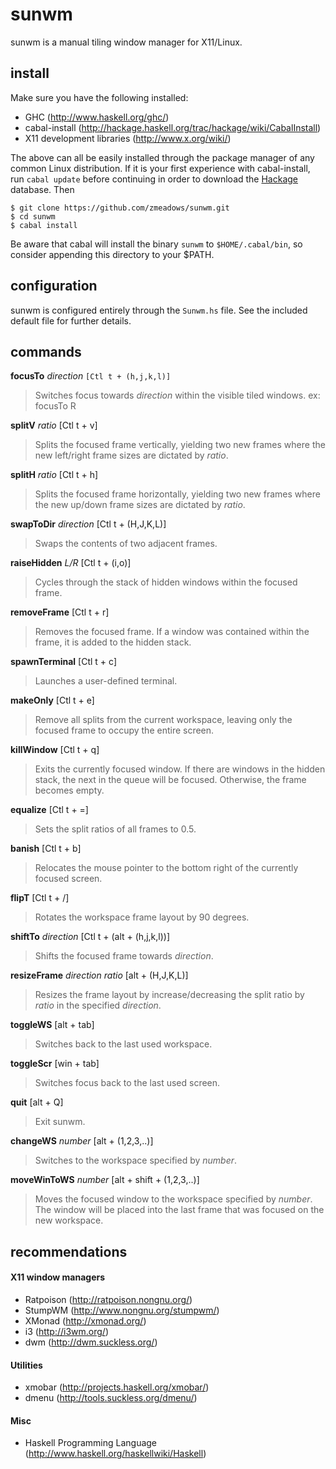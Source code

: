 # sunwm

sunwm is a manual tiling window manager for X11/Linux.

## install

Make sure you have the following installed:

* GHC (http://www.haskell.org/ghc/)
* cabal-install (http://hackage.haskell.org/trac/hackage/wiki/CabalInstall)
* X11 development libraries (http://www.x.org/wiki/)

The above can all be easily installed through the package manager of any common Linux distribution. If it is your first experience with cabal-install, run <code>cabal update</code> before continuing in order to download the [Hackage](http://hackage.haskell.org/packages/hackage.html) database. Then

<pre><code>$ git clone https://github.com/zmeadows/sunwm.git
$ cd sunwm
$ cabal install</pre></code>

Be aware that cabal will install the binary <code>sunwm</code> to <code>$HOME/.cabal/bin</code>, so consider appending this directory to your $PATH.

## configuration

sunwm is configured entirely through the <code>Sunwm.hs</code> file. See the included default file for further details.

## commands

<b>focusTo</b> <i>direction</i> <code>[Ctl t + (h,j,k,l)]</code> <br />
>Switches focus towards <i>direction</i> within the visible tiled windows.
ex: focusTo R

<b>splitV</b> <i>ratio</i> [Ctl t + v] <br />
>Splits the focused frame vertically, yielding two new frames where the new left/right frame sizes are dictated by <i>ratio</i>.

<b>splitH</b> <i>ratio</i> [Ctl t + h] <br />
>Splits the focused frame horizontally, yielding two new frames where the new up/down frame sizes are dictated by <i>ratio</i>.

<b>swapToDir</b> <i>direction</i> [Ctl t + (H,J,K,L)] <br />
>Swaps the contents of two adjacent frames.

<b>raiseHidden</b> <i>L/R</i> [Ctl t + (i,o)] <br />
>Cycles through the stack of hidden windows within the focused frame.

<b>removeFrame</b> [Ctl t + r] <br />
>Removes the focused frame. If a window was contained within the frame, it is added to the hidden stack.

<b>spawnTerminal</b> [Ctl t + c] <br />
>Launches a user-defined terminal.

<b>makeOnly</b> [Ctl t + e] <br />
>Remove all splits from the current workspace, leaving only the focused frame to occupy the entire screen.

<b>killWindow</b> [Ctl t + q] <br />
>Exits the currently focused window. If there are windows in the hidden stack, the next in the queue will be focused. Otherwise, the frame becomes empty.

<b>equalize</b> [Ctl t + =] <br />
>Sets the split ratios of all frames to 0.5.

<b>banish</b> [Ctl t + b] <br />
>Relocates the mouse pointer to the bottom right of the currently focused screen.

<b>flipT</b> [Ctl t + /] <br />
>Rotates the workspace frame layout by 90 degrees.

<b>shiftTo</b> <i>direction</i> [Ctl t + (alt + (h,j,k,l))] <br />
>Shifts the focused frame towards <i>direction</i>.

<b>resizeFrame</b> <i>direction</i> <i>ratio</i> [alt + (H,J,K,L)] <br />
>Resizes the frame layout by increase/decreasing the split ratio by <i>ratio</i> in the specified <i>direction</i>.

<b>toggleWS</b> [alt + tab]<br />
>Switches back to the last used workspace.

<b>toggleScr</b> [win + tab] <br />
>Switches focus back to the last used screen.

<b>quit</b> [alt + Q] <br />
>Exit sunwm.

<b>changeWS</b> <i>number</i> [alt + (1,2,3,..)] <br />
>Switches to the workspace specified by <i>number</i>.

<b>moveWinToWS</b> <i>number</i> [alt + shift + (1,2,3,..)] <br />
>Moves the focused window to the workspace specified by <i>number</i>. The window will be placed into the last frame that was focused on the new workspace.

## recommendations

#### X11 window managers

* Ratpoison (http://ratpoison.nongnu.org/)
* StumpWM (http://www.nongnu.org/stumpwm/)
* XMonad (http://xmonad.org/)
* i3 (http://i3wm.org/)
* dwm (http://dwm.suckless.org/)

#### Utilities

* xmobar (http://projects.haskell.org/xmobar/)
* dmenu (http://tools.suckless.org/dmenu/)

#### Misc

* Haskell Programming Language (http://www.haskell.org/haskellwiki/Haskell)
